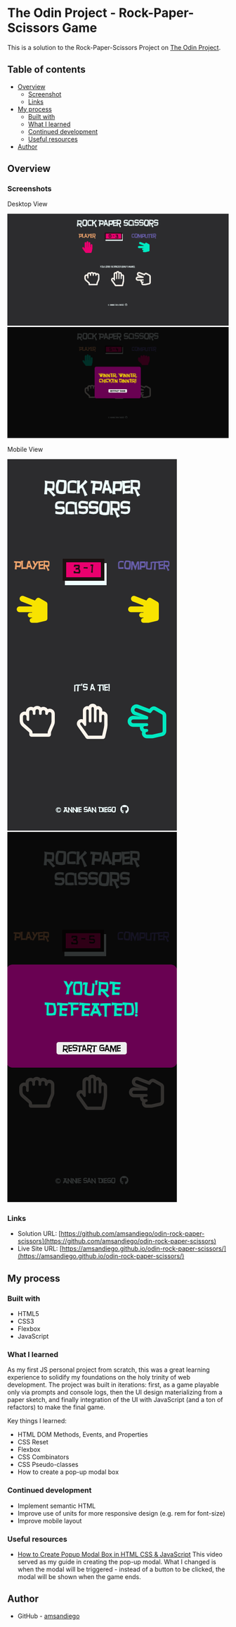 # The Odin Project - Rock-Paper-Scissors Game

This is a solution to the Rock-Paper-Scissors Project on [The Odin Project](https://www.theodinproject.com/lessons/foundations-rock-paper-scissors).

## Table of contents

- [Overview](#overview)
  - [Screenshot](#screenshot)
  - [Links](#links)
- [My process](#my-process)
  - [Built with](#built-with)
  - [What I learned](#what-i-learned)
  - [Continued development](#continued-development)
  - [Useful resources](#useful-resources)
- [Author](#author)

## Overview

### Screenshots

Desktop View

![](./assets/screenshot-1.png)
![](./assets/screenshot-2.png)

Mobile View

![](./assets/screenshot-3.png)
![](./assets/screenshot-4.png)

### Links

- Solution URL: [https://github.com/amsandiego/odin-rock-paper-scissors](https://github.com/amsandiego/odin-rock-paper-scissors)
- Live Site URL: [https://amsandiego.github.io/odin-rock-paper-scissors/](https://amsandiego.github.io/odin-rock-paper-scissors/)

## My process

### Built with

- HTML5
- CSS3
- Flexbox
- JavaScript

### What I learned

As my first JS personal project from scratch, this was a great learning experience to solidify my foundations on the holy trinity of web development. The project was built in iterations: first, as a game playable only via prompts and console logs, then the UI design materializing from a paper sketch, and finally integration of the UI with JavaScript (and a ton of refactors) to make the final game.

Key things I learned:

- HTML DOM Methods, Events, and Properties
- CSS Reset
- Flexbox
- CSS Combinators
- CSS Pseudo-classes
- How to create a pop-up modal box

### Continued development

- Implement semantic HTML
- Improve use of units for more responsive design (e.g. rem for font-size)
- Improve mobile layout

### Useful resources

- [How to Create Popup Modal Box in HTML CSS & JavaScript](https://www.youtube.com/watch?v=X4hkueyp7zY) This video served as my guide in creating the pop-up modal. What I changed is when the modal will be triggered - instead of a button to be clicked, the modal will be shown when the game ends.

## Author

- GitHub - [amsandiego](https://github.com/amsandiego)
